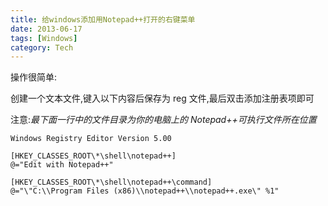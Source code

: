 ```yaml
---
title: 给windows添加用Notepad++打开的右键菜单
date: 2013-06-17
tags: [Windows]
category: Tech
---
```


操作很简单:

创建一个文本文件,键入以下内容后保存为 reg 文件,最后双击添加注册表项即可

注意:_最下面一行中的文件目录为你的电脑上的 Notepad++可执行文件所在位置_

    Windows Registry Editor Version 5.00

    [HKEY_CLASSES_ROOT\*\shell\notepad++]
    @="Edit with Notepad++"

    [HKEY_CLASSES_ROOT\*\shell\notepad++\command]
    @="\"C:\\Program Files (x86)\\notepad++\\notepad++.exe\" %1"
